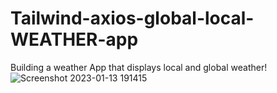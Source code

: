 # Tailwind-axios-global-local-WEATHER-app
Building a weather App that displays local and global weather!
![Screenshot 2023-01-13 191415](https://user-images.githubusercontent.com/80214475/212391041-00836d6d-0558-4ddd-a170-ff929fa3b16a.png)
